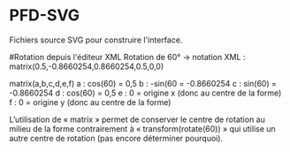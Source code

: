 # PFD-SVG
Fichiers source SVG pour construire l'interface. 

#Rotation depuis l'éditeur XML
Rotation de 60° -> notation XML : matrix(0.5,-0.8660254,0.8660254,0.5,0,0)

matrix(a,b,c,d,e,f)
a : cos(60) = 0,5
b : -sin(60 = -0.8660254
c : sin(60) = -0.8660254
d : cos(60) = 0,5
e : 0 = origine x (donc au centre de la forme)
f : 0 = origine y (donc au centre de la forme)

L’utilisation de « matrix » permet de conserver le centre de rotation au milieu de la forme contrairement à « transform(rotate(60)) » qui utilise un autre centre de rotation (pas encore déterminer pourquoi). 

